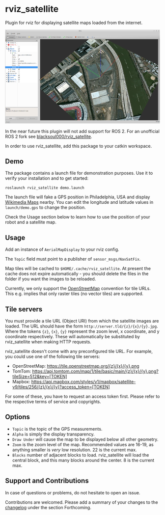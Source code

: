 # rviz_satellite

Plugin for rviz for displaying satellite maps loaded from the internet.

![Alt text](.screenshot.png?raw=true "Example Image")

In the near future this plugin will not add support for ROS 2.
For an unofficial ROS 2 fork see [blacksoul000/rviz_satellite](https://github.com/blacksoul000/rviz_satellite/tree/dashing).

In order to use rviz_satellite, add this package to your catkin workspace.

## Demo

The package contains a launch file for demonstration purposes.
Use it to verify your installation and to get started:

```
roslaunch rviz_satellite demo.launch
```

The launch file will fake a GPS position in Philadelphia, USA and display [Wikimedia Maps](https://maps.wikimedia.org) nearby.
You can edit the longitude and latitude values in `launch/demo.gps` to change the position.

Check the Usage section below to learn how to use the position of your robot and a satellite map.

## Usage

Add an instance of `AerialMapDisplay` to your rviz config.

The `Topic` field must point to a publisher of `sensor_msgs/NavSatFix`.

Map tiles will be cached to `$HOME/.cache/rviz_satellite`.
At present the cache does not expire automatically - you should delete the files in the folder if you want the images to be reloaded.

Currently, we only support the [OpenStreetMap](http://wiki.openstreetmap.org/wiki/Slippy_map_tilenames) convention for tile URLs.
This e.g. implies that only raster tiles (no vector tiles) are supported.

## Tile servers

You must provide a tile URL (Object URI) from which the satellite images are loaded.
The URL should have the form `http://server.tld/{z}/{x}/{y}.jpg`.
Where the tokens `{z}`, `{x}`, `{y}` represent the zoom level, x coordinate, and y coordinate respectively.
These will automatically be substituted by rviz_satellite when making HTTP requests.

rviz_satellite doesn't come with any preconfigured tile URL.
For example, you could use one of the following tile servers:

* OpenStreetMap: https://tile.openstreetmap.org/{z}/{x}/{y}.png
* TomTom: https://api.tomtom.com/map/1/tile/basic/main/{z}/{x}/{y}.png?tileSize=512&key=[TOKEN]
* Mapbox: https://api.mapbox.com/styles/v1/mapbox/satellite-v9/tiles/256/{z}/{x}/{y}?access_token=[TOKEN]

For some of these, you have to request an access token first.
Please refer to the respective terms of service and copyrights.

## Options

- `Topic` is the topic of the GPS measurements.
- `Alpha` is simply the display transparency.
- `Draw Under` will cause the map to be displayed below all other geometry.
- `Zoom` is the zoom level of the map. Recommended values are 16-19, as anything smaller is _very_ low resolution. 22 is the current max.
- `Blocks` number of adjacent blocks to load. rviz_satellite will load the central block, and this many blocks around the center. 8 is the current max.

## Support and Contributions

In case of questions or problems, do not hesitate to open an issue.

Contributions are welcomed. Please add a summary of your changes to the [changelog](CHANGELOG.rst) under the section Forthcoming.
